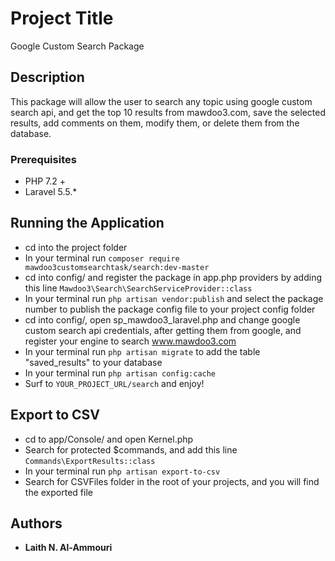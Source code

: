 # Project Title

Google Custom Search Package

## Description

This package will allow the user to search any topic using google custom search api, and get the top 10 results from mawdoo3.com, save the selected results, add comments on them, modify them, or delete them from the database.

### Prerequisites

* PHP 7.2 +
* Laravel 5.5.*

## Running the Application

* cd into the project folder
* In your terminal run ```composer require mawdoo3customsearchtask/search:dev-master```
* cd into config/ and register the package in app.php providers by adding this line ```Mawdoo3\Search\SearchServiceProvider::class```
* In your terminal run ```php artisan vendor:publish``` and select the package number to publish the package config file to your project config folder
* cd into config/, open sp_mawdoo3_laravel.php and change google custom search api credentials, after getting them from google, and register your engine to search www.mawdoo3.com
* In your terminal run ```php artisan migrate``` to add the table "saved_results" to your database
* In your terminal run ```php artisan config:cache```
* Surf to ```YOUR_PROJECT_URL/search``` and enjoy!

## Export to CSV

* cd to app/Console/ and open Kernel.php
* Search for protected $commands, and add this line ```Commands\ExportResults::class```
* In your terminal run ```php artisan export-to-csv```
* Search for CSVFiles folder in the root of your projects, and you will find the exported file

## Authors

* **Laith N. Al-Ammouri**
